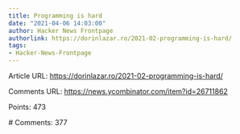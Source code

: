 ```yaml
---
title: Programming is hard
date: "2021-04-06 14:03:00"
author: Hacker News Frontpage
authorlink: https://dorinlazar.ro/2021-02-programming-is-hard/
tags:
- Hacker-News-Frontpage
---
```


<p>Article URL: <a href="https://dorinlazar.ro/2021-02-programming-is-hard/">https://dorinlazar.ro/2021-02-programming-is-hard/</a></p>
<p>Comments URL: <a href="https://news.ycombinator.com/item?id=26711862">https://news.ycombinator.com/item?id=26711862</a></p>
<p>Points: 473</p>
<p># Comments: 377</p>
